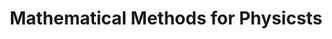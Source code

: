 ---
layout: default
title: Mathematical Methods for Physicsts
nav_order: 1
parent: Books
has_children: true
permalink: /docs/Books/MMP

---